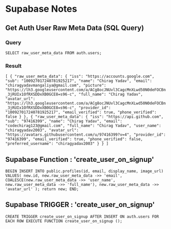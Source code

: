 # Supabase Notes

## Get Auth User Raw Meta Data (SQL Query)

### Query

`SELECT raw_user_meta_data FROM auth.users;`

### Result 

`[
  {
    "raw_user_meta_data": {
      "iss": "https://accounts.google.com",
      "sub": "100927017240781925217",
      "name": "Chirag Yadav",
      "email": "chiragyadavmangaliya@gmail.com",
      "picture": "https://lh3.googleusercontent.com/a/ACg8ocJNUvl3CagcMnXLwd50N0deFOCBn_3jRUIx1OfRXSDDxXB0GCE8=s96-c",
      "full_name": "Chirag Yadav",
      "avatar_url": "https://lh3.googleusercontent.com/a/ACg8ocJNUvl3CagcMnXLwd50N0deFOCBn_3jRUIx1OfRXSDDxXB0GCE8=s96-c",
      "provider_id": "100927017240781925217",
      "email_verified": true,
      "phone_verified": false
    }
  },
  {
    "raw_user_meta_data": {
      "iss": "https://api.github.com",
      "sub": "97416399",
      "name": "Chirag Yadav",
      "email": "codechirag123@gmail.com",
      "full_name": "Chirag Yadav",
      "user_name": "chiragyadav2003",
      "avatar_url": "https://avatars.githubusercontent.com/u/97416399?v=4",
      "provider_id": "97416399",
      "email_verified": true,
      "phone_verified": false,
      "preferred_username": "chiragyadav2003"
    }
  }
] `


## Supabase Function : 'create_user_on_signup'

`BEGIN
  INSERT INTO public.profiles(id, email, display_name, image_url)
  VALUES(
    new.id,
    new.raw_user_meta_data ->> 'email',
    COALESCE(new.raw_user_meta_data ->> 'user_name',
    new.raw_user_meta_data ->> 'full_name'),
    new.raw_user_meta_data ->> 'avatar_url'
  );
  return new;
END;`


## Supabase TRIGGER : 'create_user_on_signup'

`CREATE TRIGGER create_user_on_signup
AFTER INSERT ON auth.users FOR EACH ROW
EXECUTE FUNCTION create_user_on_signup ();`
